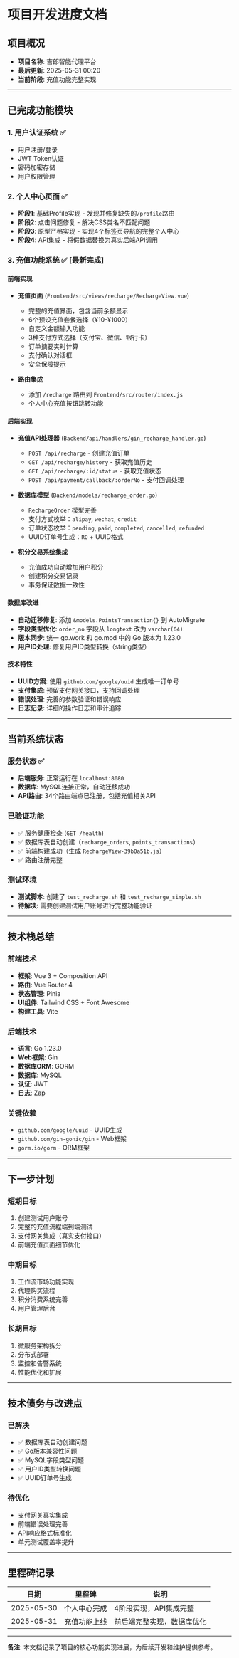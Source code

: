 # 项目开发进度文档

## 项目概况
- **项目名称**: 吉郎智能代理平台
- **最后更新**: 2025-05-31 00:20
- **当前阶段**: 充值功能完整实现

---

## 已完成功能模块

### 1. 用户认证系统 ✅
- 用户注册/登录
- JWT Token认证
- 密码加密存储
- 用户权限管理

### 2. 个人中心页面 ✅
- **阶段1**: 基础Profile实现 - 发现并修复缺失的`/profile`路由
- **阶段2**: 点击问题修复 - 解决CSS类名不匹配问题
- **阶段3**: 原型严格实现 - 实现4个标签页导航的完整个人中心
- **阶段4**: API集成 - 将假数据替换为真实后端API调用

### 3. 充值功能系统 ✅ **[最新完成]**

#### 前端实现
- **充值页面** (`Frontend/src/views/recharge/RechargeView.vue`)
  - 完整的充值界面，包含当前余额显示
  - 6个预设充值套餐选择（¥10-¥1000）
  - 自定义金额输入功能
  - 3种支付方式选择（支付宝、微信、银行卡）
  - 订单摘要实时计算
  - 支付确认对话框
  - 安全保障提示

- **路由集成**
  - 添加 `/recharge` 路由到 `Frontend/src/router/index.js`
  - 个人中心充值按钮跳转功能

#### 后端实现
- **充值API处理器** (`Backend/api/handlers/gin_recharge_handler.go`)
  - `POST /api/recharge` - 创建充值订单
  - `GET /api/recharge/history` - 获取充值历史
  - `GET /api/recharge/:id/status` - 获取充值状态
  - `POST /api/payment/callback/:orderNo` - 支付回调处理

- **数据库模型** (`Backend/models/recharge_order.go`)
  - `RechargeOrder` 模型完善
  - 支付方式枚举：`alipay`, `wechat`, `credit`
  - 订单状态枚举：`pending`, `paid`, `completed`, `cancelled`, `refunded`
  - UUID订单号生成：`RO` + UUID格式

- **积分交易系统集成**
  - 充值成功自动增加用户积分
  - 创建积分交易记录
  - 事务保证数据一致性

#### 数据库改进
- **自动迁移修复**: 添加 `&models.PointsTransaction{}` 到 AutoMigrate
- **字段类型优化**: `order_no` 字段从 `longtext` 改为 `varchar(64)`
- **版本同步**: 统一 go.work 和 go.mod 中的 Go 版本为 1.23.0
- **用户ID处理**: 修复用户ID类型转换（string类型）

#### 技术特性
- **UUID方案**: 使用 `github.com/google/uuid` 生成唯一订单号
- **支付集成**: 预留支付网关接口，支持回调处理
- **错误处理**: 完善的参数验证和错误响应
- **日志记录**: 详细的操作日志和审计追踪

---

## 当前系统状态

### 服务状态 ✅
- **后端服务**: 正常运行在 `localhost:8080`
- **数据库**: MySQL连接正常，自动迁移成功
- **API路由**: 34个路由端点已注册，包括充值相关API

### 已验证功能
- ✅ 服务健康检查 (`GET /health`)
- ✅ 数据库表自动创建（`recharge_orders`, `points_transactions`）
- ✅ 前端构建成功（生成 `RechargeView-39b0a51b.js`）
- ✅ 路由注册完整

### 测试环境
- **测试脚本**: 创建了 `test_recharge.sh` 和 `test_recharge_simple.sh`
- **待解决**: 需要创建测试用户账号进行完整功能验证

---

## 技术栈总结

### 前端技术
- **框架**: Vue 3 + Composition API
- **路由**: Vue Router 4
- **状态管理**: Pinia
- **UI组件**: Tailwind CSS + Font Awesome
- **构建工具**: Vite

### 后端技术
- **语言**: Go 1.23.0
- **Web框架**: Gin
- **数据库ORM**: GORM
- **数据库**: MySQL
- **认证**: JWT
- **日志**: Zap

### 关键依赖
- `github.com/google/uuid` - UUID生成
- `github.com/gin-gonic/gin` - Web框架
- `gorm.io/gorm` - ORM框架

---

## 下一步计划

### 短期目标
1. 创建测试用户账号
2. 完整的充值流程端到端测试
3. 支付网关集成（真实支付接口）
4. 前端充值页面细节优化

### 中期目标
1. 工作流市场功能实现
2. 代理购买流程
3. 积分消费系统完善
4. 用户管理后台

### 长期目标
1. 微服务架构拆分
2. 分布式部署
3. 监控和告警系统
4. 性能优化和扩展

---

## 技术债务与改进点

### 已解决
- ✅ 数据库表自动创建问题
- ✅ Go版本兼容性问题  
- ✅ MySQL字段类型问题
- ✅ 用户ID类型转换问题
- ✅ UUID订单号生成

### 待优化
- 支付网关真实集成
- 前端错误处理完善
- API响应格式标准化
- 单元测试覆盖率提升

---

## 里程碑记录

| 日期 | 里程碑 | 说明 |
|------|--------|------|
| 2025-05-30 | 个人中心完成 | 4阶段实现，API集成完整 |
| 2025-05-31 | 充值功能上线 | 前后端完整实现，数据库优化 |

---

**备注**: 本文档记录了项目的核心功能实现进展，为后续开发和维护提供参考。 